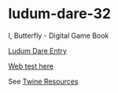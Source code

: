 # ludum-dare-32
I, Butterfly - Digital Game Book

[Ludum Dare Entry](http://ludumdare.com/compo/2015/04/19/at-the-last-moment/)

[Web test here](https://rawgit.com/nate2squared/ludum-dare-32/master/game.html)

See [Twine Resources](https://github.com/nate2squared/game-creation/tree/master/twine)
